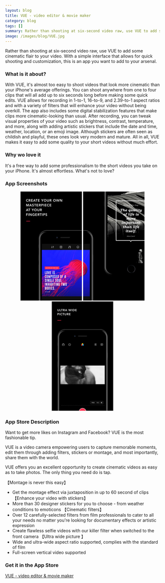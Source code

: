 ```yaml
---
layout: blog
title: VUE - video editor & movie maker
category: blog
tags: []  
summary: Rather than shooting at six-second video raw, use VUE to add some cinematic flair to your video. With a simple interface that allows for quick shooting and customization, this is an app you want to add to your arsenal.
image: /images/blog/VUE.jpg
---
```


Rather than shooting at six-second video raw, use VUE to add some cinematic flair to your video. With a simple interface that allows for quick shooting and customization, this is an app you want to add to your arsenal.

### What is it about?

With VUE, it's almost too easy to shoot videos that look more cinematic than your iPhone's average offerings. You can shoot anywhere from one to four clips that will all add up to six seconds long before making some quick edits. VUE allows for recording in 1-to-1, 16-to-9, and 2.39-to-1 aspect ratios and with a variety of filters that will enhance your video without being overkill. The app also includes some digital stabilization features that make clips more cinematic-looking than usual. After recording, you can tweak visual properties of your video such as brightness, contrast, temperature, and more, along with adding artistic stickers that include the date and time, weather, location, or an emoji image. Although stickers are often seen as childish and playful, these ones look very modern and mature. All in all, VUE makes it easy to add some quality to your short videos without much effort.

### Why wo love it

It's a free way to add some professionalism to the short videos you take on your iPhone. It's almost effortless. What's not to love?

### App Screenshots

<div  align="center">    
<img src="/images/blog/VUE1.jpg" width="200"  alt="">
<img src="/images/blog/VUE2.jpg" width="200"  alt="">
<img src="/images/blog/VUE3.jpg" width="200"  alt="">
</div>


### App Store Description
Want to get more likes on Instagram and Facebook? VUE is the most fashionable tip. 

VUE is a video camera empowering users to capture memorable moments, edit them through adding filters, stickers or montage, and most importantly, share them with the world.

VUE offers you an excellent opportunity to create cinematic videos as easy as to take photos. The only thing you need do is tap. 

【Montage is never this easy】
- Get the montage effect via juxtaposition in up to 60 second of clips
【Enhance your video with stickers】
- More than 30 designer stickers for you to choose - from weather conditions to emoticons
【Cinematic filters】
- Over 12 carefully-selected filters from film professionals to cater to all your needs no matter you're looking for documentary effects or artistic expression
- Create flawless selfie videos with our killer filter when switched to the front camera
【Ultra wide picture 】
- Wide and ultra-wide aspect ratio supported, complies with the standard of film
- Full-screen vertical video supported  

### Get it in the App Store 
[VUE - video editor & movie maker](https://itunes.apple.com/US/app/id1114690993?mt=8)
